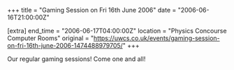 +++
title = "Gaming Session on Fri 16th June 2006"
date = "2006-06-16T21:00:00Z"

[extra]
end_time = "2006-06-17T04:00:00Z"
location = "Physics Concourse Computer Rooms"
original = "https://uwcs.co.uk/events/gaming-session-on-fri-16th-june-2006-1474488979705/"
+++

Our regular gaming sessions\! Come one and all\!

